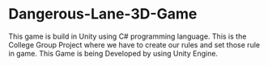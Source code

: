 # Dangerous-Lane-3D-Game
This game is build in Unity using C# programming language.
This is the College Group Project where we have to create our rules and set those rule in game.
This Game is being Developed by using Unity Engine.
